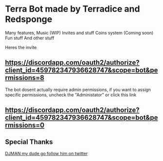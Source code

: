 # Terra Bot made by Terradice and Redsponge
Many features,
Music (WIP)
Invites and stuff
Coins system (Coming soon)
Fun stuff
And other stuff

Heres the invite
## https://discordapp.com/oauth2/authorize?client_id=459782347936628747&scope=bot&permissions=8
The bot dosent actually require admin permissions, if you want to assign specific permissions, uncheck the "Administator" or click this link
## https://discordapp.com/oauth2/authorize?client_id=459782347936628747&scope=bot&permissions=0

## Special Thanks
[DJMAN my dude go follow him on twitter](https://twitter.com/digitaljokerman)
